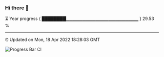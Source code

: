 ### Hi there 👋

⏳ Year progress { ████████▁▁▁▁▁▁▁▁▁▁▁▁▁▁▁▁▁▁▁▁▁▁ } 29.53 %

---

⏰ Updated on Mon, 18 Apr 2022 18:28:03 GMT

![Progress Bar CI](https://github.com/ZhaoGui/ZhaoGui/workflows/Progress%20Bar%20CI/badge.svg)
